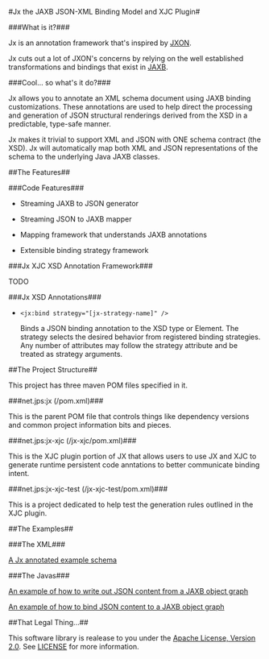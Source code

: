 #Jx the JAXB JSON-XML Binding Model and XJC Plugin#

###What is it?###

Jx is an annotation framework that's inspired by [JXON](http://www.balisage.net/Proceedings/vol7/html/Lee01/BalisageVol7-Lee01.html).

Jx cuts out a lot of JXON's concerns by relying on the well established transformations and bindings that exist in [JAXB](http://www.oracle.com/technetwork/articles/javase/index-140168.html).

###Cool... so what's it do?###

Jx allows you to annotate an XML schema document using JAXB binding customizations. These annotations are used to help direct the processing and generation of JSON structural renderings derived from the XSD in a predictable, type-safe manner.

Jx makes it trivial to support XML and JSON with ONE schema contract (the XSD). Jx will automatically map both XML and JSON representations of the schema to the underlying Java JAXB classes.


##The Features##

###Code Features###

* Streaming JAXB to JSON generator

* Streaming JSON to JAXB mapper

* Mapping framework that understands JAXB annotations

* Extensible binding strategy framework

###Jx XJC XSD Annotation Framework###

TODO

###Jx XSD Annotations###

* ```<jx:bind strategy="[jx-strategy-name]" />```

    Binds a JSON binding annotation to the XSD type or Element. The strategy selects the desired behavior from registered binding strategies. Any number of attributes may follow the strategy attribute and be treated as strategy arguments.


##The Project Structure##

This project has three maven POM files specified in it.

###net.jps:jx (/pom.xml)###

This is the parent POM file that controls things like dependency versions and
common project information bits and pieces.

###net.jps:jx-xjc (/jx-xjc/pom.xml)###

This is the XJC plugin portion of JX that allows users to use JX and XJC to
generate runtime persistent code anntations to better communicate binding
intent.

###net.jps:jx-xjc-test (/jx-xjc-test/pom.xml)###

This is a project dedicated to help test the generation rules outlined in the
XJC plugin.


##The Examples##

###The XML###

[A Jx annotated example schema](https://github.com/zinic/jx/blob/master/jx-test/src/main/resources/META-INF/schema/limits.xsd)

###The Javas###

[An example of how to write out JSON content from a JAXB object graph](https://github.com/zinic/jx/blob/master/jx-test/src/test/java/net/jps/jx/jackson/JxJsonWriterTest.java)

[An example of how to bind JSON content to a JAXB object graph](https://github.com/zinic/jx/blob/master/jx-test/src/test/java/net/jps/jx/jackson/JxJsonReaderTest.java)


##That Legal Thing...##

This software library is realease to you under the [Apache License, Version 2.0](http://www.apache.org/licenses/LICENSE-2.0.html). See [LICENSE](https://github.com/zinic/jx/blob/master/LICENSE) for more information.
